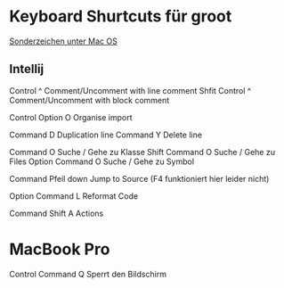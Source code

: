 # Keyboard Shurtcuts für groot

[Sonderzeichen unter Mac OS](https://www.maceinsteiger.de/mac-os-shortcuts/sonderzeichen-unter-mac-os/)

## Intellij
Control ^			Comment/Uncomment with line comment
Shfit Control ^		Comment/Uncomment with block comment

Control Option O 	Organise import

Command D 			Duplication line
Command Y 			Delete line


Command O 			Suche / Gehe zu Klasse
Shift Command O 	Suche / Gehe zu Files
Option Command O 	Suche / Gehe zu Symbol

Command Pfeil down 	Jump to Source (F4 funktioniert hier leider nicht)

Option Command L 	Reformat Code 	

Command Shift A 	Actions	

# MacBook Pro
Control Command	Q	Sperrt den Bildschirm
